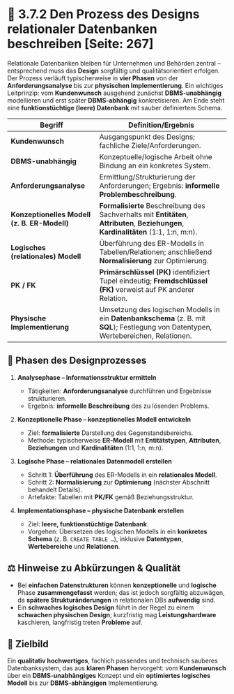 # 🧩 3.7.2 Den Prozess des Designs relationaler Datenbanken beschreiben [Seite: 267]

Relationale Datenbanken bleiben für Unternehmen und Behörden zentral – entsprechend muss das **Design** sorgfältig und qualitätsorientiert erfolgen. Der Prozess verläuft typischerweise in **vier Phasen** von der **Anforderungsanalyse** bis zur **physischen Implementierung**. Ein wichtiges Leitprinzip: vom **Kundenwunsch** ausgehend zunächst **DBMS-unabhängig** modellieren und erst später **DBMS-abhängig** konkretisieren. Am Ende steht eine **funktionstüchtige (leere) Datenbank** mit sauber definiertem Schema.  

| **Begriff**                                  | **Definition/Ergebnis**                                                                                                                  |
| -------------------------------------------- | ---------------------------------------------------------------------------------------------------------------------------------------- |
| **Kundenwunsch**                             | Ausgangspunkt des Designs; fachliche Ziele/Anforderungen.                                                                                |
| **DBMS-unabhängig**                          | Konzeptuelle/logische Arbeit ohne Bindung an ein konkretes System.                                                                       |
| **Anforderungsanalyse**                      | Ermittlung/Strukturierung der Anforderungen; Ergebnis: **informelle Problembeschreibung**.                                               |
| **Konzeptionelles Modell (z. B. ER-Modell)** | **Formalisierte** Beschreibung des Sachverhalts mit **Entitäten**, **Attributen**, **Beziehungen**, **Kardinalitäten** (1:1, 1:n, m:n).  |
| **Logisches (relationales) Modell**          | Überführung des ER-Modells in Tabellen/Relationen; anschließend **Normalisierung** zur Optimierung.                                      |
| **PK / FK**                                  | **Primärschlüssel (PK)** identifiziert Tupel eindeutig; **Fremdschlüssel (FK)** verweist auf PK anderer Relation.                        |
| **Physische Implementierung**                | Umsetzung des logischen Modells in ein **Datenbankschema** (z. B. mit **SQL**); Festlegung von Datentypen, Wertebereichen, Relationen.   |

## 🧭 Phasen des Designprozesses

1. **Analysephase – Informationsstruktur ermitteln**

   * Tätigkeiten: **Anforderungsanalyse** durchführen und Ergebnisse strukturieren.
   * Ergebnis: **informelle Beschreibung** des zu lösenden Problems. 

2. **Konzeptionelle Phase – konzeptionelles Modell entwickeln**

   * Ziel: **formalisierte** Darstellung des Gegenstandsbereichs.
   * Methode: typischerweise **ER-Modell** mit **Entitätstypen**, **Attributen**, **Beziehungen** und **Kardinalitäten** (1:1, 1:n, m:n). 

3. **Logische Phase – relationales Datenmodell erstellen**

   * Schritt 1: **Überführung** des ER-Modells in ein **relationales Modell**.
   * Schritt 2: **Normalisierung** zur **Optimierung** (nächster Abschnitt behandelt Details).
   * Artefakte: Tabellen mit **PK/FK** gemäß Beziehungsstruktur.  

4. **Implementationsphase – physische Datenbank erstellen**

   * Ziel: **leere, funktionstüchtige Datenbank**.
   * Vorgehen: Übersetzen des logischen Modells in ein **konkretes Schema** (z. B. `CREATE TABLE …`), inklusive **Datentypen**, **Wertebereiche** und **Relationen**. 

## ⚖️ Hinweise zu Abkürzungen & Qualität

* Bei **einfachen Datenstrukturen** können **konzeptionelle** und **logische** Phase **zusammengefasst** werden; das ist jedoch sorgfältig abzuwägen, da **spätere Strukturänderungen** in relationalen DBs **aufwendig** sind. 
* Ein **schwaches logisches Design** führt in der Regel zu einem **schwachen physischen Design**; kurzfristig mag **Leistungshardware** kaschieren, langfristig treten **Probleme** auf. 

## 🎯 Zielbild

Ein **qualitativ hochwertiges**, fachlich passendes und technisch sauberes Datenbanksystem, das aus **klaren Phasen** hervorgeht: vom **Kundenwunsch** über ein **DBMS-unabhängiges** Konzept und ein **optimiertes logisches Modell** bis zur **DBMS-abhängigen** Implementierung. 
